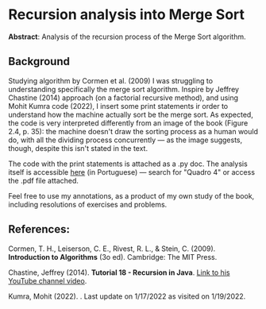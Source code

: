 # Recursion analysis into Merge Sort
**Abstract**: Analysis of the recursion process of the Merge Sort algorithm.

## Background
Studying algorithm by Cormen et al. (2009) I was struggling to understanding specifically the merge sort algorithm. Inspire by Jeffrey Chastine (2014) approach (on a factorial recursive method), and using Mohit Kumra code (2022), I insert some print statements ir order to understand how the machine actually sort be the merge sort.
As expected, the code is very interpreted differently from an image of the book (Figure 2.4, p. 35): the machine doesn't draw the sorting process as a human would do, with all the dividing process concurrently — as the image suggests, though, despite this isn't stated in the text.

The code with the print statements is attached as a .py doc. The analysis itself is accessible [here](https://docs.google.com/document/d/1hMwKHQ1tGzqifXslc4F69h0-Z5QtTbogdHb4F4Z1ul0/edit#) (in Portuguese) — search for "Quadro 4" or access the .pdf file attached.

Feel free to use my annotations, as a product of my own study of the book, including resolutions of exercises and problems.

## References:
Cormen, T. H., Leiserson, C. E., Rivest, R. L., & Stein, C. (2009). **Introduction to Algorithms** (3o ed). Cambridge: The MIT Press.

Chastine, Jeffrey (2014). **Tutorial 18 - Recursion in Java**. [Link to his YouTube channel video](https://www.youtube.com/watch?v=PORo1ut9kMs).

Kumra, Mohit (2022). [](https://www.geeksforgeeks.org/python-program-for-merge-sort/). Last update on 1/17/2022 as visited on 1/19/2022.
